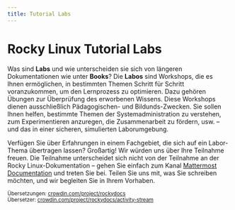 ```yaml
---
title: Tutorial Labs
---
```


# Rocky Linux Tutorial Labs

Was sind **Labs** und wie unterscheiden sie sich von längeren Dokumentationen wie unter **Books**? Die **Labos** sind Workshops, die es Ihnen ermöglichen, in bestimmten Themen Schritt für Schritt voranzukommen, um den Lernprozess zu optimieren. Dazu gehören Übungen zur Überprüfung des erworbenen Wissens. Diese Workshops dienen ausschließlich Pädagogischen- und Bildunds-Zwecken. Sie sollen Ihnen helfen, bestimmte Themen der Systemadministration zu verstehen, zum Experimentieren anzuregen, die Zusammenarbeit zu fördern, usw. – und das in einer sicheren, simulierten Laborumgebung.

Verfügen Sie über Erfahrungen in einem Fachgebiet, die sich auf ein Labor-Thema übertragen lassen? Großartig! Wir würden uns über Ihre Teilnahme freuen. Die Teilnahme unterscheidet sich nicht von der Teilnahme an der Rocky Linux-Dokumentation – gehen Sie einfach zum Kanal [Mattermost Documentation](https://chat.rockylinux.org/rocky-linux/channels/documentation) und treten Sie bei. Teilen Sie uns mit, was Sie schreiben möchten, und wir begleiten Sie in Ihrem Vorhaben. <small> <br/> <br/> Übersetzungen: <a href="https://crowdin.com/project/rockydocs/de">crowdin.com/project/rockydocs</a> <br/> Übersetzer: <a href="https://crowdin.com/project/rockydocs/activity-stream">crowdin.com/project/rockydocs/activity-stream</a> </small>

